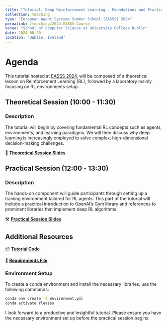 ```yaml
---
title: "Tutorial: Deep Reinforcement Learning - Foundations and Practical Environment Setup for Real-World Applications"
collection: teaching
type: "European Agent Systems Summer School (EASSS) 2024"
permalink: /teaching/2024-EASSS-Course
venue: "School of Computer Science at University College Dublin"
date: 2024-08-20
location: "Dublin, Ireland"
---
```


# Agenda

This tutorial hosted at [EASSS 2024](https://euramas.github.io/easss2024/), will be composed of a theoretical lesson on Reinforcement Learning (RL), followed by a laboratory mainly focusing on RL environments setup.

## Theoretical Session (10:00 - 11:30)

### Description
The tutorial will begin by covering fundamental RL concepts such as agents, environments, and learning paradigms. We will then discuss why deep learning is increasingly employed to solve complex, high-dimensional decision-making challenges.

📑 **[Theoretical Session Slides](link_to_theoretical_slides)**

## Practical Session (12:00 - 13:30)

### Description
The hands-on component will guide participants through setting up a training environment tailored for RL agents. This part of the tutorial will include a practical introduction to OpenAI’s Gym library and references to prominent libraries that implement deep RL algorithms.

🛠️ **[Practical Session Slides](terranovafr.github.io)**

##  Additional Resources

📦 **[Tutorial Code](terranovafr.github.io)**

📄 **[Requirements File](terranovafr.github.io)**

### Environment Setup
To create a conda environment and install the necessary libraries, use the following commands:

```bash
conda env create -f environment.yml
conda activate rleasss
```

I look forward to a productive and insightful tutorial. Please ensure you have the necessary environment set up before the practical session begins.

